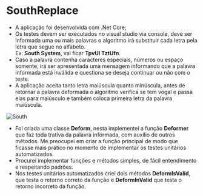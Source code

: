 # SouthReplace
* A aplicação foi desenvolvida com .Net Core;
* Os testes devem ser executados no visual studio via console, deve ser informada uma ou mais palavras o algoritmo irá substituir cada letra pela letra que segue no alfabeto.<br/> Ex: <b>South System</b>, vai ficar <b>TpvUI TztUfn</b>.
* Caso a palavra contenha caracteres especiais, números ou espaço somente, irá ser apresentada uma mensagem informando que a palavra informada está inválida e questiona se deseja continuar ou não com o teste.
* A aplicação aceita tanto letra maiúscula quanto minúscula, antes de retornar a palavra deformada o algoritmo verifica se tem vogal e passa elas para maiúsculo e também coloca primeira letra da palavra maiúscula.

![South](https://user-images.githubusercontent.com/13906268/86548686-af075a80-bf13-11ea-9b9e-5693bf3bd72b.JPG)

* Foi criada uma classe <b>Deform</b>, nesta implementei a função <b>Deformer</b> que faz toda trativa da palavra informada, com auxílio de outros métodos. Me preocupei em criar a função principal de modo que ficasse mais prático no momento de implementar os testes unitários automatizados.
* Procurei implementar funções e métodos simples, de fácil entendimento e respeitando padrões.
* Nos testes unitários automatizados criei dois métodos <b>DeformIsValid</b>, que testa o retorno correto da função e <b>DeformInValid</b> que testa o retorno incorreto da função.
